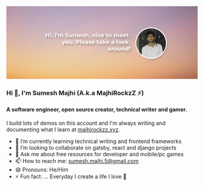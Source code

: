 <!--
**MajhiRockzZ/majhirockzz** is a ✨ _special_ ✨ repository because its `README.md` (this file) appears on your GitHub profile.

Here are some ideas to get you started:

- 🔭 I’m currently working on ...
- 🌱 I’m currently learning ...
- 👯 I’m looking to collaborate on ...
- 🤔 I’m looking for help with ...
- 💬 Ask me about ...
- 📫 How to reach me: ...
- 😄 Pronouns: ...
- ⚡ Fun fact: ...
-->

<img src="https://raw.githubusercontent.com/MajhiRockzZ/majhirockzz/master/img.jpg">

### Hi 👋, I'm Sumesh Majhi (A.k.a MajhiRockzZ ⚡)

#### A software engineer, open source creator, technical writer and gamer.

I build lots of demos on this account and I'm always writing and documenting what I learn at [majhirockzz.xyz](https://www.majhirockzz.xyz/).

- 🌱 I’m currently learning technical writing and frontend frameworks
- 👯 I’m looking to collaborate on gatsby, react and django projects
- 💬 Ask me about free resources for developer and mobile/pc games
- 📫 How to reach me: sumesh.majhi.5@gmail.com
- 😄 Pronouns: He/Him
- ⚡ Fun fact: ... Everyday I create a life I love 💖
